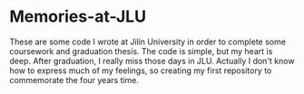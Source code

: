 # Memories-at-JLU

These are some code I wrote at Jilin University in order to complete some coursework and graduation thesis. The code is simple, but my heart is deep. After graduation, I really miss those days in JLU. Actually I don't know how to express much of my feelings, so creating my first repository to commemorate the four years time.
